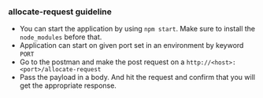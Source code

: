 ### allocate-request guideline
- You can start the application by using `npm start`. Make sure to install the `node_modules` before that.
- Application can start on given port set in an environment by keyword `PORT`
- Go to the postman and make the post request on a `http://<host>:<port>/allocate-request`
- Pass the payload in a body. And hit the request and confirm that you will get the appropriate response.
